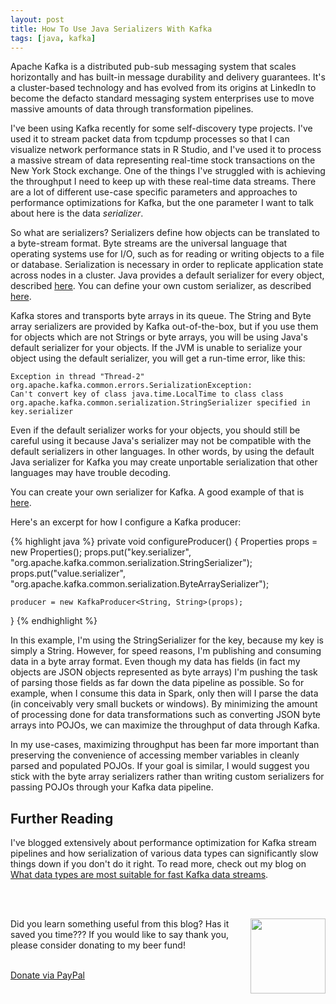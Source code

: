 ```yaml
---
layout: post
title: How To Use Java Serializers With Kafka
tags: [java, kafka]
---
```


Apache Kafka is a distributed pub-sub messaging system that scales horizontally and has built-in message durability and delivery guarantees. It's a cluster-based technology and has evolved from its origins at LinkedIn to become the defacto standard messaging system enterprises use to move massive amounts of data through transformation pipelines.

I've been using Kafka recently for some self-discovery type projects. I've used it to stream packet data from tcpdump processes so that I can visualize network performance stats in R Studio, and I've used it to process a massive stream of data representing real-time stock transactions on the New York Stock exchange. One of the things I've struggled with is achieving the throughput I need to keep up with these real-time data streams. There are a lot of different use-case specific parameters and approaches to performance optimizations for Kafka, but the one parameter I want to talk about here is the data *serializer*.

So what are serializers? Serializers define how objects can be translated to a byte-stream format. Byte streams are the universal language that operating systems use for I/O, such as for reading or writing objects to a file or database. Serialization is necessary in order to replicate application state across nodes in a cluster. Java provides a default serializer for every object, described [here](https://docs.oracle.com/javase/7/docs/platform/serialization/spec/serial-arch.html). You can define your own custom serializer, as described [here](http://thecodersbreakfast.net/index.php?post/2011/05/12/Serialization-and-magic-methods).

Kafka stores and transports byte arrays in its queue. The String and Byte array serializers are provided by Kafka out-of-the-box, but if you use them for objects which are not Strings or byte arrays, you will be using Java's default serializer for your objects. If the JVM is unable to serialize your object using the default serializer, you will get a run-time error, like this:


	Exception in thread "Thread-2" org.apache.kafka.common.errors.SerializationException: 
	Can't convert key of class java.time.LocalTime to class class 
	org.apache.kafka.common.serialization.StringSerializer specified in key.serializer

Even if the default serializer works for your objects, you should still be careful using it because Java's serializer may not be compatible with the default serializers in other languages. In other words, by using the default Java serializer for Kafka you may create unportable serialization that other languages may have trouble decoding. 

You can create your own serializer for Kafka. A good example of that is [here](http://niels.nu/blog/2016/kafka-custom-serializers.html). 

Here's an excerpt for how I configure a Kafka producer:


{% highlight java %}
    private void configureProducer() {
    Properties props = new Properties();
    props.put("key.serializer",
            "org.apache.kafka.common.serialization.StringSerializer");
    props.put("value.serializer",
            "org.apache.kafka.common.serialization.ByteArraySerializer");

    producer = new KafkaProducer<String, String>(props);
}
{% endhighlight %}

In this example, I'm using the StringSerializer for the key, because my key is simply a String. However, for speed reasons, I'm publishing and consuming data in a byte array format. Even though my data has fields (in fact my objects are JSON objects represented as byte arrays) I'm pushing the task of parsing those fields as far down the data pipeline as possible. So for example, when I consume this data in Spark, only then will I parse the data (in conceivably very small buckets or windows). By minimizing the amount of processing done for data transformations such as converting JSON byte arrays into POJOs, we can maximize the throughput of data through Kafka.

In my use-cases, maximizing throughput has been far more important than preserving the convenience of accessing member variables in cleanly parsed and populated POJOs. If your goal is similar, I would suggest you stick with the byte array serializers rather than writing custom serializers for passing POJOs through your Kafka data pipeline.

## Further Reading

I've blogged extensively about performance optimization for Kafka stream pipelines and how serialization of various data types can significantly slow things down if you don't do it right. To read more, check out my blog on [What data types are most suitable for fast Kafka data streams](http://www.bigendiandata.com/2016-12-05-Data-Types-Compared/).

<br><br>
<div class="main-explain-area padding-override jumbotron">
  <img src="http://iandow.github.io/img/paypal.png" width="120" style="margin-left: 15px" align="right">
  <p class="margin-override font-override">
    Did you learn something useful from this blog? Has it saved you time??? If you would like to say thank you, please consider donating to my beer fund!</p>
  <br>
  <div id="paypalbtn">
    <a class="btn btn-primary btn" href="https://www.paypal.me/iandownard/3.5">Donate via PayPal</a>
  </div>
</div>